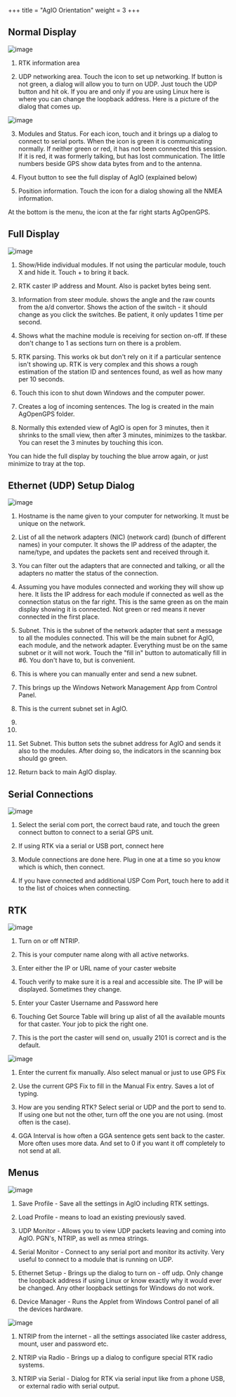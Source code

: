 +++
title = "AgIO Orientation"
weight = 3
+++

## Normal Display
![image](../img/agio.png)

1. RTK information area

2. UDP networking area. Touch the icon to set up networking. If button is not green, a dialog will allow you to turn on UDP. Just touch the UDP button and hit ok. If you are and only if you are using Linux here is where you can change the loopback address. Here is a picture of the dialog that comes up.

![image](../img/agio-ethernet.png)

3. Modules and Status. For each icon, touch and it brings up a dialog to connect to serial ports. When the icon is green it is communicating normally. If neither green or red, it has not been connected this session. If it is red, it was formerly talking, but has lost communication. 
The little numbers beside GPS show data bytes from and to the antenna.

4. Flyout button to see the full display of AgIO (explained below)

5. Position information. Touch the icon for a dialog showing all the NMEA information.

At the bottom is the menu, the icon at the far right starts AgOpenGPS.

## Full Display

![image](../img/agio-full.png)

1. Show/Hide individual modules. If not using the particular module, touch X and hide it. Touch + to bring it back.

2. RTK caster IP address and Mount. Also is packet bytes being sent.

3. Information from steer module. shows the angle and the raw counts from the a/d convertor. Shows the action of the switch - it should change as you click the switches. Be patient, it only updates 1 time per second.

4. Shows what the machine module is receiving for section on-off. If these don't change to 1 as sections turn on there is a problem.

5. RTK parsing. This works ok but don't rely on it if a particular sentence isn't showing up. RTK is very complex and this shows a rough estimation of the station ID and sentences found, as well as how many per 10 seconds.

6. Touch this icon to shut down Windows and the computer power.

7. Creates a log of incoming sentences. The log is created in the main AgOpenGPS folder. 

8. Normally this extended view of AgIO is open for 3 minutes, then it shrinks to the small view, then after 3 minutes, minimizes to the taskbar. You can reset the 3 minutes by touching this icon.

You can hide the full display by touching the blue arrow again, or just minimize to tray at the top. 

## Ethernet (UDP) Setup Dialog

![image](../img/agio-ethernet-setup.png)

1. Hostname is the name given to your computer for networking. It must be unique on the network.

2. List of all the network adapters (NIC) (network card) (bunch of different names) in your computer. It shows the IP address of the adapter, the name/type, and updates the packets sent and received through it.

3. You can filter out the adapters that are connected and talking, or all the adapters no matter the status of the connection.

4. Assuming you have modules connected and working they will show up here. It lists the IP address for each module if connected as well as the connection status on the far right. This is the same green as on the main display showing it is connected. Not green or red means it never connected in the first place.

5. Subnet. This is the subnet of the network adapter that sent a message to all the modules connected. This will be the main subnet for AgIO, each module, and the network adapter. Everything must be on the same subnet or it will not work. Touch the "fill in" button to automatically fill in #6. You don't have to, but is convenient.

6. This is where you can manually enter and send a new subnet. 

7. This brings up the Windows Network Management App from Control Panel.

8. This is the current subnet set in AgIO.

9.
10.

11. Set Subnet. This button sets the subnet address for AgIO and sends it also to the modules. After doing so, the indicators in the scanning box should go green.  

12. Return back to main AgIO display.

## Serial Connections

![image](../img/agio-gps.png)

1. Select the serial com port, the correct baud rate, and touch the green connect button to connect to a serial GPS unit.

2. If using RTK via a serial or USB port, connect here

3. Module connections are done here. Plug in one at a time so you know which is which, then connect.

4. If you have connected and additional USP Com Port, touch here to add it to the list of choices when connecting.

## RTK

![image](../img/agio-rtk.png)

1. Turn on or off NTRIP.

2. This is your computer name along with all active networks.

3. Enter either the IP or URL name of your caster website

4. Touch verify to make sure it is a real and accessible site. The IP will be displayed. Sometimes they change.

5. Enter your Caster Username and Password here

6. Touching Get Source Table will bring up alist of all the available mounts for that caster. Your job to pick the right one.

7. This is the port the caster will send on, usually 2101 is correct and is the default.

![image](../img/agio-rtk-position.png)

1. Enter the current fix manually. Also select manual or just to use GPS Fix

2. Use the current GPS Fix to fill in the Manual Fix entry. Saves a lot of typing.

3. How are you sending RTK? Select serial or UDP and the port to send to. If using one but not the other, turn off the one you are not using. (most often is the case).

4. GGA Interval is how often a GGA sentence gets sent back to the caster. More often uses more data. And set to 0 if you want it off completely to not send at all.

## Menus

![image](../img/agio-menu.png)

1. Save Profile - Save all the settings in AgIO including RTK settings.

2. Load Profile - means to load an existing previously saved.

3. UDP Monitor - Allows you to view UDP packets leaving and coming into AgIO. PGN's, NTRIP, as well as nmea strings.

4. Serial Monitor - Connect to any serial port and monitor its activity. Very useful to connect to a module that is running on UDP. 

5. Ethernet Setup - Brings up the dialog to turn on - off udp. Only change the loopback address if using Linux or know exactly why it would ever be changed. Any other loopback settings for Windows do not work. 

6. Device Manager - Runs the Applet from Windows Control panel of all the devices hardware.

![image](../img/agio-menu-ntrip.png)

1. NTRIP from the internet - all the settings associated like caster address, mount, user and password etc.

2. NTRIP via Radio - Brings up a dialog to configure special RTK radio systems.

3. NTRIP via Serial - Dialog for RTK via serial input like from a phone USB, or external radio with serial output.

